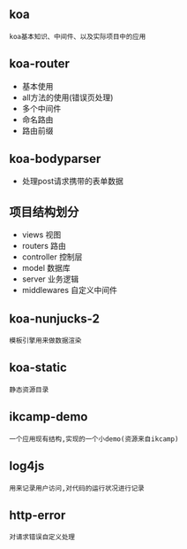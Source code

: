 ## koa

    koa基本知识、中间件、以及实际项目中的应用

## koa-router

 - 基本使用
 - all方法的使用(错误页处理)
 - 多个中间件
 - 命名路由
 - 路由前缀

## koa-bodyparser

 - 处理post请求携带的表单数据

## 项目结构划分

 - views 视图
 - routers 路由
 - controller 控制层
 - model 数据库
 - server 业务逻辑
 - middlewares 自定义中间件

## koa-nunjucks-2

    模板引擎用来做数据渲染

## koa-static 

    静态资源目录

## ikcamp-demo

    一个应用现有结构,实现的一个小demo(资源来自ikcamp)

## log4js

    用来记录用户访问,对代码的运行状况进行记录

## http-error

    对请求错误自定义处理